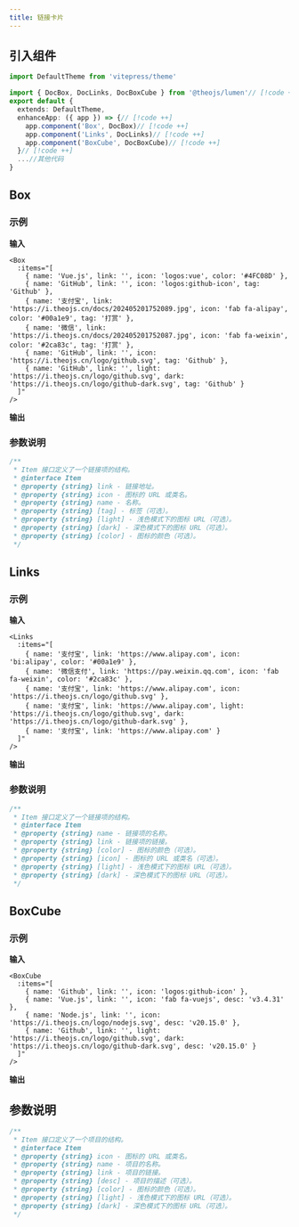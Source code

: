 ```yaml
---
title: 链接卡片
---
```


## 引入组件

```ts
import DefaultTheme from 'vitepress/theme'

import { DocBox, DocLinks, DocBoxCube } from '@theojs/lumen'// [!code ++]
export default {
  extends: DefaultTheme,
  enhanceApp: ({ app }) => {// [!code ++]
    app.component('Box', DocBox)// [!code ++]
    app.component('Links', DocLinks)// [!code ++]
    app.component('BoxCube', DocBoxCube)// [!code ++]
  }// [!code ++]
  ...//其他代码
}

```

## Box

### 示例

**输入**

```vue-html
<Box
  :items="[
    { name: 'Vue.js', link: '', icon: 'logos:vue', color: '#4FC08D' },
    { name: 'GitHub', link: '', icon: 'logos:github-icon', tag: 'Github' },
    { name: '支付宝', link: 'https://i.theojs.cn/docs/202405201752089.jpg', icon: 'fab fa-alipay', color: '#00a1e9', tag: '打赏' },
    { name: '微信', link: 'https://i.theojs.cn/docs/202405201752087.jpg', icon: 'fab fa-weixin', color: '#2ca83c', tag: '打赏' },
    { name: 'GitHub', link: '', icon: 'https://i.theojs.cn/logo/github.svg', tag: 'Github' },
    { name: 'GitHub', link: '', light: 'https://i.theojs.cn/logo/github.svg', dark: 'https://i.theojs.cn/logo/github-dark.svg', tag: 'Github' }
  ]"
/>
```

**输出**
<Box
  :items="[
    //使用FontAwesome图标 + 颜色
    { name: 'Vue.js', link: '', icon: 'logos:vue', color: '#4FC08D' },
    //使用FontAwesome图标 + 标签
    { name: 'GitHub', link: '', icon: 'fab fa-github', tag: 'Github' },
    //使用FontAwesome图标 + 标签 + 颜色
    {
      name: '支付宝',
      link: 'https://i.theojs.cn/docs/202405201752089.jpg',
      icon: 'fab fa-alipay',
      color: '#00a1e9',
      tag: '打赏'
    },
    {
      name: '微信',
      link: 'https://i.theojs.cn/docs/202405201752087.jpg',
      icon: 'fab fa-weixin',
      color: '#2ca83c',
      tag: '打赏'
    },
    //使用自定义图标 + 标签
    {
      name: 'GitHub',
      link: '',
      icon: 'https://i.theojs.cn/logo/github.svg',
      tag: 'Github'
    },
    //使用自定义图标 + 深浅模式 + 标签
    {
      name: 'GitHub',
      link: '',
      light: 'https://i.theojs.cn/logo/github.svg',
      dark: 'https://i.theojs.cn/logo/github-dark.svg',
      tag: 'Github'
    }
  ]"
/>

### 参数说明

```ts
/**
 * Item 接口定义了一个链接项的结构。
 * @interface Item
 * @property {string} link - 链接地址。
 * @property {string} icon - 图标的 URL 或类名。
 * @property {string} name - 名称。
 * @property {string} [tag] - 标签（可选）。
 * @property {string} [light] - 浅色模式下的图标 URL（可选）。
 * @property {string} [dark] - 深色模式下的图标 URL（可选）。
 * @property {string} [color] - 图标的颜色（可选）。
 */
```

## Links

### 示例

**输入**

```vue-html
<Links
  :items="[
    { name: '支付宝', link: 'https://www.alipay.com', icon: 'bi:alipay', color: '#00a1e9' },
    { name: '微信支付', link: 'https://pay.weixin.qq.com', icon: 'fab fa-weixin', color: '#2ca83c' },
    { name: '支付宝', link: 'https://www.alipay.com', icon: 'https://i.theojs.cn/logo/github.svg' },
    { name: '支付宝', link: 'https://www.alipay.com', light: 'https://i.theojs.cn/logo/github.svg', dark: 'https://i.theojs.cn/logo/github-dark.svg' },
    { name: '支付宝', link: 'https://www.alipay.com' }
  ]"
/>
```

**输出**
<Links
  :items="[
    {
      name: '支付宝',
      link: 'https://www.alipay.com',
      icon: 'bi:alipay',
      color: '#00a1e9'
    },
    {
      name: '微信支付',
      link: 'https://pay.weixin.qq.com',
      icon: 'fab fa-weixin',
      color: '#2ca83c'
    },
    {
      name: '支付宝',
      link: 'https://www.alipay.com',
      icon: 'https://i.theojs.cn/logo/github.svg'
    },
    {
      name: '支付宝',
      link: 'https://www.alipay.com',
      light: 'https://i.theojs.cn/logo/github.svg',
      dark: 'https://i.theojs.cn/logo/github-dark.svg'
    },
    { name: '支付宝', link: 'https://www.alipay.com' }
  ]"
/>

### 参数说明

```ts
/**
 * Item 接口定义了一个链接项的结构。
 * @interface Item
 * @property {string} name - 链接项的名称。
 * @property {string} link - 链接项的链接。
 * @property {string} [color] - 图标的颜色（可选）。
 * @property {string} [icon] - 图标的 URL 或类名（可选）。
 * @property {string} [light] - 浅色模式下的图标 URL（可选）。
 * @property {string} [dark] - 深色模式下的图标 URL（可选）。
 */
```

## BoxCube

### 示例

**输入**

```vue-html
<BoxCube
  :items="[
    { name: 'Github', link: '', icon: 'logos:github-icon' },
    { name: 'Vue.js', link: '', icon: 'fab fa-vuejs', desc: 'v3.4.31' },
    { name: 'Node.js', link: '', icon: 'https://i.theojs.cn/logo/nodejs.svg', desc: 'v20.15.0' },
    { name: 'Github', link: '', light: 'https://i.theojs.cn/logo/github.svg', dark: 'https://i.theojs.cn/logo/github-dark.svg', desc: 'v20.15.0' }
  ]"
/>
```

**输出**
<BoxCube
  :items="[
    { name: 'Github', link: '', icon: 'logos:github-icon' },
    { name: 'Vue.js', link: '', icon: 'fab fa-vuejs', desc: 'v3.4.31' },
    {
      name: 'Node.js',
      link: '',
      icon: 'https://i.theojs.cn/logo/nodejs.svg',
      desc: 'v20.15.0'
    },
    {
      name: 'Github',
      link: '',
      light: 'https://i.theojs.cn/logo/github.svg',
      dark: 'https://i.theojs.cn/logo/github-dark.svg',
      desc: 'v20.15.0'
    }
  ]"
/>

## 参数说明

```ts
/**
 * Item 接口定义了一个项目的结构。
 * @interface Item
 * @property {string} icon - 图标的 URL 或类名。
 * @property {string} name - 项目的名称。
 * @property {string} link - 项目的链接。
 * @property {string} [desc] - 项目的描述（可选）。
 * @property {string} [color] - 图标的颜色（可选）。
 * @property {string} [light] - 浅色模式下的图标 URL（可选）。
 * @property {string} [dark] - 深色模式下的图标 URL（可选）。
 */
```
